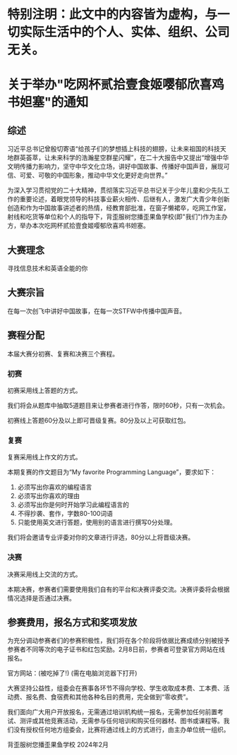 # 特别注明：此文中的内容皆为虚构，与一切实际生活中的个人、实体、组织、公司无关。

# 关于举办"吃网杯贰拾壹食姬嘤郁欣喜鸡书妲塞"的通知

## 综述

习近平总书记曾殷切寄语“给孩子们的梦想插上科技的翅膀，让未来祖国的科技天地群英荟萃，让未来科学的浩瀚星空群星闪耀”，在二十大报告中又提出“增强中华文明传播力影响力，坚守中华文化立场，讲好中国故事、传播好中国声音，展现可信、可爱、可敬的中国形象，推动中华文化更好走向世界。”

为深入学习贯彻党的二十大精神，贯彻落实习近平总书记关于少年儿童和少先队工作的重要论述，着眼党领导的科技事业薪火相传、后继有人，激发广大青少年创新创造和作为中国故事讲述者的热情，经教育部批准，在窗子懒裙卒，吃网工作室，射线和吃货等单位和个人的指导下，背歪服树您播歪果鱼学校(即"我们")作为主办方，举办本次吃网杯贰拾壹食姬嘤郁欣喜鸡书妲塞。

## 大赛理念

寻找信息技术和英语全能的你

## 大赛宗旨

在每一次创飞中讲好中国故事，在每一次STFW中传播中国声音。

## 赛程分配

本届大赛分初赛、复赛和决赛三个赛程。

### 初赛

初赛采用线上答题的方式。

我们将会从题库中抽取5道题目来让参赛者进行作答，限时60秒，只有一次机会。

初赛线上答题60分及以上即可晋级复赛。80分及以上可获取红包。

### 复赛

复赛采用线上作文的方式。

本期复赛的作文题目为“My favorite Programming Language”，要求如下：
1. 必须写出你喜欢的编程语言
2. 必须写出你喜欢的理由
3. 必须写出你是何时开始学习此编程语言的
4. 不得抄袭、套作，字数80-100词语
5. 只能使用英文进行答题，使用别的语言进行撰写0分处理。

我们将会邀请专业评委对你的文章进行评选，80分以上将晋级决赛。

### 决赛

决赛采用线上交流的方式。

本期决赛，参赛者们需要使用我们自有的平台和决赛评委交流。决赛评委将会根据情况选择是否通过决赛。

## 参赛费用，报名方式和奖项发放

为充分调动参赛者们的参赛积极性，我们将在各个阶段将依据比赛成绩分别被授予参赛者不同等次的电子证书和红包奖励。2月8日前，参赛者可登录官方网站在线报名。

官方网站：(被吃掉了!) (需在电脑浏览器下打开)

大赛坚持公益性，组委会在赛事各环节不得向学校、学生收取成本费、工本费、活动费、报名费、食宿费和其他各种名目的费用，完全做到“零收费”。

我们面向广大用户开放报名，无需通过培训机构统一报名，无需参加任何前置考试、测评或其他竞赛活动，无需参与任何培训和购买任何器材、图书或课程等。我们没有授权任何地方组委会，比赛将通过线上的方式进行，由主办单位统一组织。

背歪服树您播歪果鱼学校
2024年2月